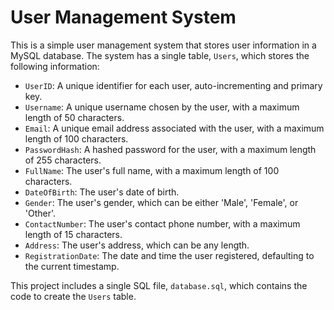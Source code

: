 # User Management System

This is a simple user management system that stores user information in a MySQL database. The system has a single table, `Users`, which stores the following information:

- `UserID`: A unique identifier for each user, auto-incrementing and primary key.
- `Username`: A unique username chosen by the user, with a maximum length of 50 characters.
- `Email`: A unique email address associated with the user, with a maximum length of 100 characters.
- `PasswordHash`: A hashed password for the user, with a maximum length of 255 characters.
- `FullName`: The user's full name, with a maximum length of 100 characters.
- `DateOfBirth`: The user's date of birth.
- `Gender`: The user's gender, which can be either 'Male', 'Female', or 'Other'.
- `ContactNumber`: The user's contact phone number, with a maximum length of 15 characters.
- `Address`: The user's address, which can be any length.
- `RegistrationDate`: The date and time the user registered, defaulting to the current timestamp.

This project includes a single SQL file, `database.sql`, which contains the code to create the `Users` table.

